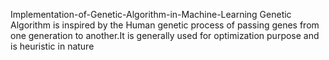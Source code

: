 Implementation-of-Genetic-Algorithm-in-Machine-Learning
Genetic Algorithm is inspired by the Human genetic process of passing genes from one generation to another.It is generally used for optimization purpose and is heuristic in nature
